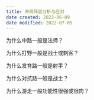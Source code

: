 ```yaml
---
title: 开局阵容分析与应对
date created: 2022-06-09
date modified: 2022-07-05
---
```

为什么中路一般是法师？

为什么打野一般是战士或刺客？

为什么发育路一般是射手？

为什么对抗路一般是战士？

为什么游走一般功能性很强或很肉？
